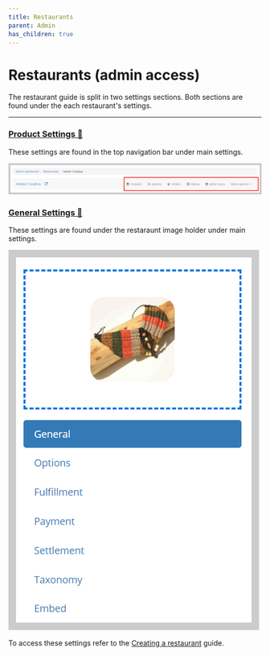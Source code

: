 ```yaml
---
title: Restaurants
parent: Admin
has_children: true
---
```


# Restaurants (admin access)

<div class="alert alert-info" role="alert">
The restaurant guide is split in two settings sections. Both sections are found under the each restaurant's settings.
</div>

* * *

### [Product Settings 🔗](product-settings.md)

These settings are found in the top navigation bar under main settings.

![](/assets/images/productsettings.png)

### [General Settings 🔗](general-settings.md)

These settings are found under the restaraunt image holder under main settings.

![](/assets/images/generalsettingsresto.png)

To access these settings refer to the [Creating a restaurant](creating-a-restaurant.md) guide.

